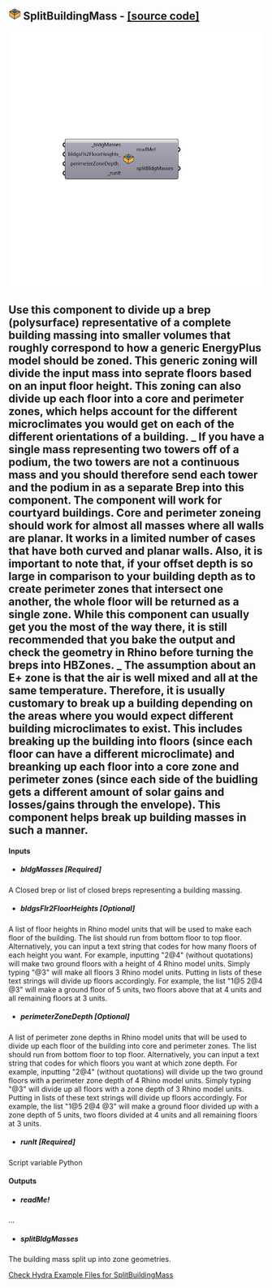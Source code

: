 ## ![](../../images/icons/SplitBuildingMass.png) SplitBuildingMass - [[source code]](https://github.com/mostaphaRoudsari/honeybee/tree/master/src/Honeybee_SplitBuildingMass.py)

![](../../images/components/SplitBuildingMass.png)

Use this component to divide up a brep (polysurface) representative of a complete building massing into smaller volumes that roughly correspond to how a generic EnergyPlus model should be zoned.
 This generic zoning will divide the input mass into seprate floors based on an input floor height.
 This zoning can also divide up each floor into a core and perimeter zones, which helps account for the different microclimates you would get on each of the different orientations of a building.
 _
 If you have a single mass representing two towers off of a podium, the two towers are not a continuous mass and you should therefore send each tower and the podium in as a separate Brep into this component.  The component will work for courtyard buildings.
 Core and perimeter zoneing should work for almost all masses where all walls are planar.  It works in a limited number of cases that have both curved and planar walls.  Also, it is important to note that, if your offset depth is so large in comparison to your building depth as to create perimeter zones that intersect one another, the whole floor will be returned as a single zone.
 While this component can usually get you the most of the way there, it is still recommended that you bake the output and check the geometry in Rhino before turning the breps into HBZones.
 _
 The assumption about an E+ zone is that the air is well mixed and all at the same temperature.
 Therefore, it is usually customary to break up a building depending on the areas where you would expect different building microclimates to exist.
 This includes breaking up the building into floors (since each floor can have a different microclimate) and breanking up each floor into a core zone and perimeter zones (since each side of the buidling gets a different amount of solar gains and losses/gains through the envelope).
 This component helps break up building masses in such a manner.
 -
 

#### Inputs
* ##### bldgMasses [Required]
A Closed brep or list of closed breps representing a building massing.
* ##### bldgsFlr2FloorHeights [Optional]
A list of floor heights in Rhino model units that will be used to make each floor of the building.  The list should run from bottom floor to top floor.  Alternatively, you can input a text string that codes for how many floors of each height you want.  For example, inputting "2@4" (without quotations) will make two ground floors with a height of 4 Rhino model units.  Simply typing "@3" will make all floors 3 Rhino model units.  Putting in lists of these text strings will divide up floors accordingly.  For example, the list "1@5   2@4   @3"  will make a ground floor of 5 units, two floors above that at 4 units and all remaining floors at 3 units.
* ##### perimeterZoneDepth [Optional]
A list of perimeter zone depths in Rhino model units that will be used to divide up each floor of the building into core and perimeter zones.  The list should run from bottom floor to top floor.  Alternatively, you can input a text string that codes for which floors you want at which zone depth.  For example, inputting "2@4" (without quotations) will divide up the two ground floors with a perimeter zone depth of 4 Rhino model units.  Simply typing "@3" will divide up all floors with a zone depth of 3 Rhino model units.  Putting in lists of these text strings will divide up floors accordingly.  For example, the list "1@5   2@4   @3"  will make a ground floor divided up with a zone depth of 5 units, two floors divided at 4 units and all remaining floors at 3 units.
* ##### runIt [Required]
Script variable Python

#### Outputs
* ##### readMe!
...
* ##### splitBldgMasses
The building mass split up into zone geometries.


[Check Hydra Example Files for SplitBuildingMass](https://hydrashare.github.io/hydra/index.html?keywords=Honeybee_SplitBuildingMass)
